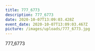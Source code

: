 ```yaml
---
title: 777_6773
description: 777_6773
date: 2020-10-07T13:09:03.428Z
event_date: 2020-10-07T13:09:03.467Z
picture: /images/uploads/777_6773.jpg
---
```

777_6773
